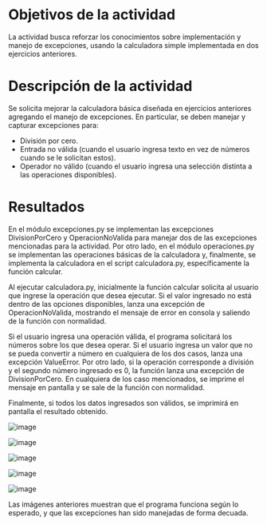 # Objetivos de la actividad

La actividad busca reforzar los conocimientos sobre implementación y manejo de excepciones, usando la calculadora simple implementada en dos ejercicios anteriores.

# Descripción de la actividad

Se solicita mejorar la calculadora básica diseñada en ejercicios anteriores agregando el manejo de excepciones. En particular, se deben manejar y capturar excepciones para:
- División por cero.
- Entrada no válida (cuando el usuario ingresa texto en vez de números cuando se le solicitan estos).
- Operador no válido (cuando el usuario ingresa una selección distinta a las operaciones disponibles).


# Resultados

En el módulo excepciones.py se implementan las excepciones DivisionPorCero y OperacionNoValida para manejar dos de las excepciones mencionadas para la actividad. Por otro lado, en el módulo
operaciones.py se implementan las operaciones básicas de la calculadora y, finalmente, se implementa la calculadora en el script calculadora.py, específicamente la función calcular.

Al ejecutar calculadora.py, inicialmente la función calcular solicita al usuario que ingrese la operación que desea ejecutar. Si el valor ingresado no está dentro de las opciones disponibles,
lanza una excepción de OperacionNoValida, mostrando el mensaje de error en consola y saliendo de la función con normalidad.

Si el usuario ingresa una operación válida, el programa solicitará los números sobre los que desea operar. Si el usuario ingresa un valor que no se pueda convertir a número en cualquiera de los dos casos,
lanza una excepción ValueError. Por otro lado, si la operación corresponde a división y el segundo número ingresado es 0, la función lanza una excepción de DivisionPorCero. En cualquiera de los caso mencionados,
se imprime el mensaje en pantalla y se sale de la función con normalidad.

Finalmente, si todos los datos ingresados son válidos, se imprimirá en pantalla el resultado obtenido.

![image](https://github.com/user-attachments/assets/a6828d69-0cff-4de3-9749-fdfcbc1e4bb1)

![image](https://github.com/user-attachments/assets/1d0296fc-0190-4f11-a779-cb84ac70be79)

![image](https://github.com/user-attachments/assets/4f0090ed-1522-4786-80bc-6264e46266fe)

![image](https://github.com/user-attachments/assets/c7239319-8b98-405f-bd8b-28d90b638f3b)

![image](https://github.com/user-attachments/assets/c85aa1c0-3054-4bbb-afec-33e3d39a73d5)

Las imágenes anteriores muestran que el programa funciona según lo esperado, y que las excepciones han sido manejadas de forma decuada.
